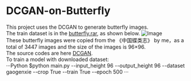 # DCGAN-on-Butterfly
This project uses the DCGAN to generate butterfly images.  
The train dataset is in the [butterfly.rar](https://github.com/gg1036419175/DCGAN-on-Butterfly/blob/master/Butterfly.rar), as shown below. 
![Image](https://raw.githubusercontent.com/gg1036419175/DCGAN-on-Butterfly/master/TrainDataset.jpg)  
These butterfly images were copied from the 《中国蝶类志》 by me，as a total of 3447 images and the size of the images is 96×96.  
The source codes are here [DCGAN](https://github.com/carpedm20/DCGAN-tensorflow/tree/master/assets).  
To train a model with downloaded dataset:  
···Python
$python main.py --input_height 96 --output_height 96 --dataset gaogenxie --crop True --train True --epoch 500
···

